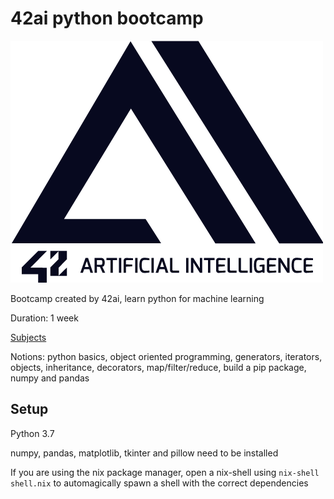 # 42ai python bootcamp

![img](https://raw.githubusercontent.com/42-AI/bootcamp_python/master/tools/logo_v4_noir.png)

Bootcamp created by 42ai, learn python for machine learning

Duration: 1 week

[Subjects](https://github.com/42-AI/bootcamp_python/)

Notions: python basics, object oriented programming, generators,
iterators, objects, inheritance, decorators, map/filter/reduce,
build a pip package, numpy and pandas

## Setup

Python 3.7

numpy, pandas, matplotlib, tkinter and pillow need to be installed

If you are using the nix package manager, open a nix-shell using
`nix-shell shell.nix` to automagically spawn a shell with the correct
dependencies
